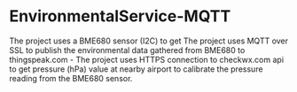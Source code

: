 # EnvironmentalService-MQTT
The project uses a BME680 sensor (I2C) to get The project uses MQTT over SSL to publish the environmental data gathered from BME680 to thingspeak.com  - The project uses HTTPS connection to checkwx.com api to get pressure (hPa) value at nearby airport to calibrate the pressure reading from the BME680 sensor.
